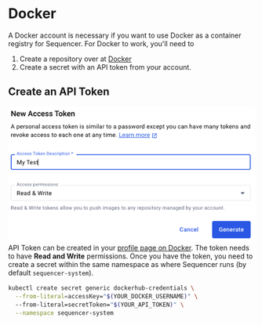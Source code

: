 # Docker

A Docker account is necessary if you want to use Docker as a container registry for Sequencer. For Docker to work, you'll need to

1. Create a repository over at [Docker](https://www.docker.com/)
2. Create a secret with an API token from your account.

## Create an API Token
![API Token creation dialog](../images/docker-access-token.png)
API Token can be created in your [profile page on Docker](https://hub.docker.com/settings/security). The token needs to have **Read and Write** permissions. Once you have the token, you need to create a secret within the same namespace as where Sequencer runs (by default `sequencer-system`).

```sh
kubectl create secret generic dockerhub-credentials \
  --from-literal=accessKey="$(YOUR_DOCKER_USERNAME)" \ 
  --from-literal=secretToken="$(YOUR_API_TOKEN)" \
  --namespace sequencer-system
```